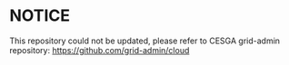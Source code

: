 NOTICE
======

This repository could not be updated, please refer to CESGA grid-admin repository:
https://github.com/grid-admin/cloud
